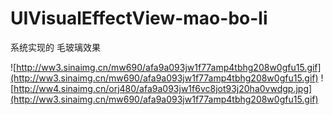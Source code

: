 # UIVisualEffectView-mao-bo-li
系统实现的 毛玻璃效果

![http://ww3.sinaimg.cn/mw690/afa9a093jw1f77amp4tbhg208w0gfu15.gif](http://ww3.sinaimg.cn/mw690/afa9a093jw1f77amp4tbhg208w0gfu15.gif)
![http://ww4.sinaimg.cn/orj480/afa9a093jw1f6vc8jot93j20ha0vwdgp.jpg](http://ww3.sinaimg.cn/mw690/afa9a093jw1f77amp4tbhg208w0gfu15.gif)
